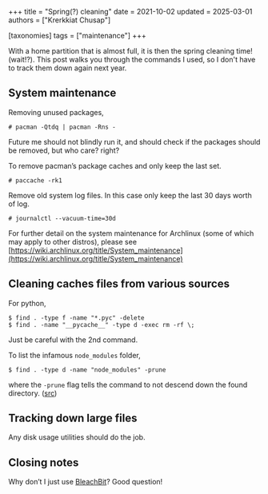 +++
title = "Spring(?) cleaning"
date = 2021-10-02
updated = 2025-03-01
authors = ["Krerkkiat Chusap"]

[taxonomies]
tags = ["maintenance"]
+++

With a home partition that is almost full, it is then the spring cleaning time! (wait!?). This post walks you through the commands I used, so I don't have to track them down again next year.

## System maintenance

Removing unused packages,

```console
# pacman -Qtdq | pacman -Rns -
```

Future me should not blindly run it, and should check if the packages should be removed, but who care? right?

To remove pacman’s package caches and only keep the last set.

```console
# paccache -rk1
```

Remove old system log files. In this case only keep the last 30 days worth of log.

```console
# journalctl --vacuum-time=30d
```

For further detail on the system maintenance for Archlinux (some of which may apply to other distros), please see [https://wiki.archlinux.org/title/System_maintenance](https://wiki.archlinux.org/title/System_maintenance)

## Cleaning caches files from various sources

For python,

```console
$ find . -type f -name "*.pyc" -delete
$ find . -name "__pycache__" -type d -exec rm -rf \;
```

Just be careful with the 2nd command.

To list the infamous `node_modules` folder,

```console
$ find . -type d -name "node_modules" -prune
```

where the `-prune` flag tells the command to not descend down the found directory. ([src](https://unix.stackexchange.com/a/24563/467495))

## Tracking down large files

Any disk usage utilities should do the job.

## Closing notes

Why don’t I just use [BleachBit](https://github.com/bleachbit/bleachbit)? Good question!
